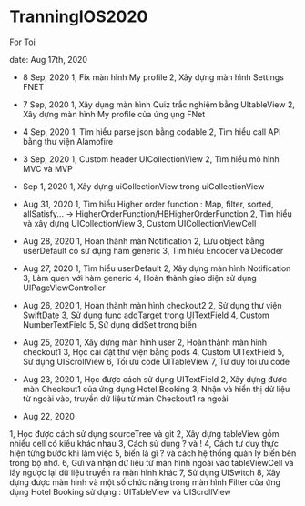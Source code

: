 # TranningIOS2020
For Toi

date: Aug 17th, 2020
- 8 Sep, 2020
1, Fix màn hình My profile
2, Xây dựng màn hình Settings FNET

- 7 Sep, 2020
1, Xây dụng màn hình Quiz trắc nghiệm bằng UItableView
2, Xây dựng màn hình My profile của ứng ụng FNet


- 4 Sep, 2020
1, Tìm hiểu parse json bằng codable
2, Tìm hiểu call API bằng thư viện Alamofire

- 3 Sep, 2020
1, Custom header UICollectionView
2, Tìm hiểu mô hình MVC và MVP

- Sep 1, 2020
1, Xây dựng uiCollectionView trong uiCollectionView

- Aug 31, 2020
1, Tìm hiểu Higher order function : Map, filter, sorted, allSatisfy...
-> HigherOrderFunction/HBHigherOrderFunction
2, Tìm hiểu và xây dựng UICollectionView
3, Custom UICollectionViewCell

- Aug 28, 2020
1, Hoàn thành màn Notification
2, Lưu object bằng userDefault có sử dụng hàm generic
3, Tìm hiểu Encoder và Decoder

- Aug 27, 2020
1, Tìm hiểu userDefault
2, Xây dựng màn hình Notification
3, Làm quen với hàm generic
4, Hoàn thành giao diện sử dụng UIPageViewController

- Aug 26, 2020
1, Hoàn thành màn hình checkout2
2, Sử dụng thư viện SwiftDate
3, Sử dụng func addTarget trong UITextField
4, Custom NumberTextField
5, Sử dụng didSet trong biến


- Aug 25, 2020
1, Xây dựng màn hình user
2, Hoàn thành màn hình checkout1
3, Học cài đặt thư viện bằng pods
4, Custom UITextField
5, Sử dụng UIScrollView
6, Tối ưu code UITableView
7, Tư duy tôi ưu code 



- Aug 23, 2020
1, Học được cách sử dụng UITextField
2, Xây dựng được màn Checkout1 của ứng dụng Hotel Booking
3, Nhận và hiển thị dử liệu từ ngoài vào, truyền dữ liệu từ màn Checkout1 ra ngoài


- Aug 22, 2020

1, Học được cách sử dụng sourceTree và git
2, Xây dựng tableView gồm nhiều cell có kiểu khác nhau
3, Cách sử dụng ? và !
4, Cách tư duy thực hiện từng bước khi làm việc
5, biến là gì ? và cách hệ thống quản lý biến bên trong bộ nhớ.
6, Gửi và nhận dữ liệu từ màn hình ngoài vào tableViewCell và lấy ngược lại dữ liệu truyền ra màn hình khác
7, Sử dụng UISwitch
8, Xây dựng được màn hình và một số chức năng trong màn hình Filter của ứng dụng Hotel Booking sử dụng : UITableView và UIScrollView
